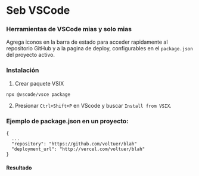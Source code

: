 # Seb VSCode
### Herramientas de VSCode mias y solo mias

Agrega iconos en la barra de estado para acceder rapidamente al repositorio GitHub y a la pagina de deploy,
configurables en el `package.json` del proyecto activo.

### Instalación
1. Crear paquete VSIX
```
npx @vscode/vsce package
```
2. Presionar `Ctrl+Shift+P` en VScode y buscar `Install from VSIX`.

### Ejemplo de **package.json** en un proyecto:
```
{
  ...
  "repository": "https://github.com/voltuer/blah"
  "deployment_url": "http://vercel.com/voltuer/blah"
}
```



#### Resultado
